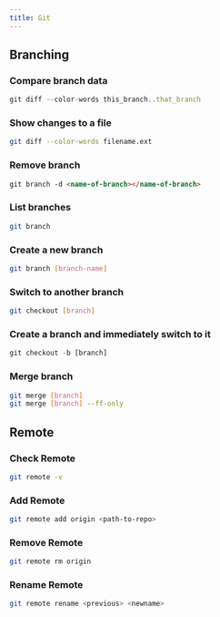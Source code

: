 ```yaml
---
title: Git
---
```


## Branching

### Compare branch data

```js
git diff --color-words this_branch..that_branch
```

### Show changes to a file

```bash
git diff --color-words filename.ext
```

### Remove branch

```html
git branch -d <name-of-branch></name-of-branch>
```

### List branches

```bash
git branch
```

### Create a new branch

```bash
git branch [branch-name]
```

### Switch to another branch

```bash
git checkout [branch]
```

### Create a branch and immediately switch to it

```js
git checkout -b [branch]
```

### Merge branch

```bash
git merge [branch]
git merge [branch] --ff-only
```

## Remote

### Check Remote

```bash
git remote -v
```

### Add Remote

```bash
git remote add origin <path-to-repo>
```

### Remove Remote

```bash
git remote rm origin
```

### Rename Remote

```bash
git remote rename <previous> <newname>
```
